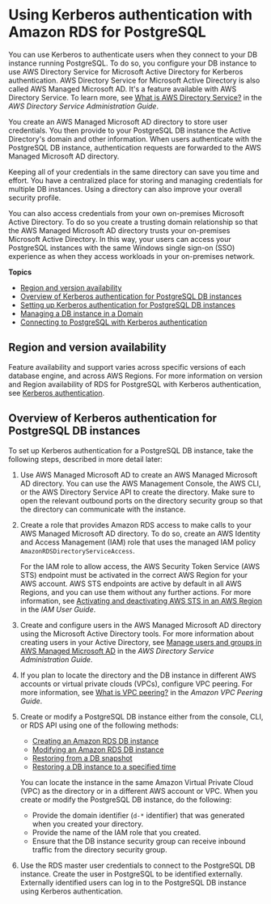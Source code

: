 # Using Kerberos authentication with Amazon RDS for PostgreSQL<a name="postgresql-kerberos"></a>

You can use Kerberos to authenticate users when they connect to your DB instance running PostgreSQL\. To do so, you configure your DB instance to use AWS Directory Service for Microsoft Active Directory for Kerberos authentication\. AWS Directory Service for Microsoft Active Directory is also called AWS Managed Microsoft AD\. It's a feature available with AWS Directory Service\. To learn more, see [What is AWS Directory Service?](https://docs.aws.amazon.com/directoryservice/latest/admin-guide/what_is.html) in the *AWS Directory Service Administration Guide*\.

You create an AWS Managed Microsoft AD directory to store user credentials\. You then provide to your PostgreSQL DB instance the Active Directory's domain and other information\. When users authenticate with the PostgreSQL DB instance, authentication requests are forwarded to the AWS Managed Microsoft AD directory\. 

Keeping all of your credentials in the same directory can save you time and effort\. You have a centralized place for storing and managing credentials for multiple DB instances\. Using a directory can also improve your overall security profile\.

You can also access credentials from your own on\-premises Microsoft Active Directory\. To do so you create a trusting domain relationship so that the AWS Managed Microsoft AD directory trusts your on\-premises Microsoft Active Directory\. In this way, your users can access your PostgreSQL instances with the same Windows single sign\-on \(SSO\) experience as when they access workloads in your on\-premises network\.

**Topics**
+ [Region and version availability](#postgresql-kerberos.RegionVersionAvailability)
+ [Overview of Kerberos authentication for PostgreSQL DB instances](#postgresql-kerberos-overview)
+ [Setting up Kerberos authentication for PostgreSQL DB instances](postgresql-kerberos-setting-up.md)
+ [Managing a DB instance in a Domain](postgresql-kerberos-managing.md)
+ [Connecting to PostgreSQL with Kerberos authentication](postgresql-kerberos-connecting.md)

## Region and version availability<a name="postgresql-kerberos.RegionVersionAvailability"></a>

Feature availability and support varies across specific versions of each database engine, and across AWS Regions\. For more information on version and Region availability of RDS for PostgreSQL with Kerberos authentication, see [Kerberos authentication](Concepts.RDS_Fea_Regions_DB-eng.Feature.KerberosAuthentication.md)\.

## Overview of Kerberos authentication for PostgreSQL DB instances<a name="postgresql-kerberos-overview"></a>

To set up Kerberos authentication for a PostgreSQL DB instance, take the following steps, described in more detail later:

1. Use AWS Managed Microsoft AD to create an AWS Managed Microsoft AD directory\. You can use the AWS Management Console, the AWS CLI, or the AWS Directory Service API to create the directory\. Make sure to open the relevant outbound ports on the directory security group so that the directory can communicate with the instance\.

1. Create a role that provides Amazon RDS access to make calls to your AWS Managed Microsoft AD directory\. To do so, create an AWS Identity and Access Management \(IAM\) role that uses the managed IAM policy `AmazonRDSDirectoryServiceAccess`\. 

   For the IAM role to allow access, the AWS Security Token Service \(AWS STS\) endpoint must be activated in the correct AWS Region for your AWS account\. AWS STS endpoints are active by default in all AWS Regions, and you can use them without any further actions\. For more information, see [Activating and deactivating AWS STS in an AWS Region](https://docs.aws.amazon.com/IAM/latest/UserGuide/id_credentials_temp_enable-regions.html#sts-regions-activate-deactivate) in the *IAM User Guide*\.

1. Create and configure users in the AWS Managed Microsoft AD directory using the Microsoft Active Directory tools\. For more information about creating users in your Active Directory, see [Manage users and groups in AWS Managed Microsoft AD](https://docs.aws.amazon.com/directoryservice/latest/admin-guide/ms_ad_manage_users_groups.html) in the *AWS Directory Service Administration Guide*\.

1. If you plan to locate the directory and the DB instance in different AWS accounts or virtual private clouds \(VPCs\), configure VPC peering\. For more information, see [What is VPC peering?](https://docs.aws.amazon.com/vpc/latest/peering/Welcome.html) in the *Amazon VPC Peering Guide*\.

1. Create or modify a PostgreSQL DB instance either from the console, CLI, or RDS API using one of the following methods:
   + [Creating an Amazon RDS DB instance](USER_CreateDBInstance.md) 
   + [Modifying an Amazon RDS DB instance](Overview.DBInstance.Modifying.md) 
   + [Restoring from a DB snapshot](USER_RestoreFromSnapshot.md)
   + [Restoring a DB instance to a specified time](USER_PIT.md)

   You can locate the instance in the same Amazon Virtual Private Cloud \(VPC\) as the directory or in a different AWS account or VPC\. When you create or modify the PostgreSQL DB instance, do the following:
   + Provide the domain identifier \(`d-*` identifier\) that was generated when you created your directory\.
   + Provide the name of the IAM role that you created\.
   + Ensure that the DB instance security group can receive inbound traffic from the directory security group\.

1. Use the RDS master user credentials to connect to the PostgreSQL DB instance\. Create the user in PostgreSQL to be identified externally\. Externally identified users can log in to the PostgreSQL DB instance using Kerberos authentication\.